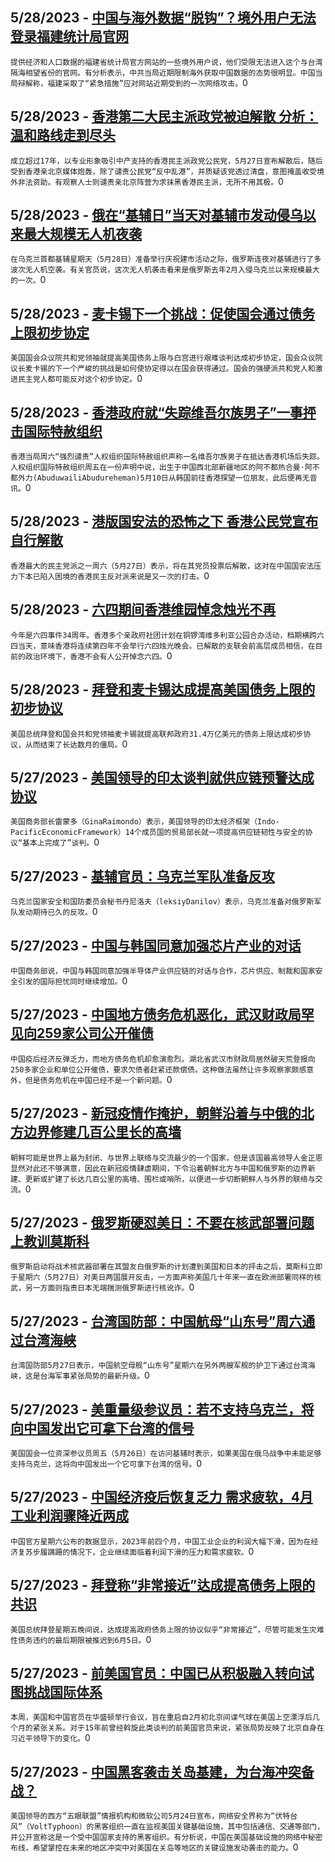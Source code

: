
  ## 5/28/2023 - [中国与海外数据“脱钩”？境外用户无法登录福建统计局官网](https://www.voachinese.com/a/offshore-access-to-website-of-fujin-curbed-20230528/7112754.html)
 ```提供经济和人口数据的福建省统计局官方网站的一些境外用户说，他们受限无法进入这个与台湾隔海相望省份的官网。有分析表示，中共当局近期限制海外获取中国数据的态势很明显。中国当局辩解称，福建采取了“紧急措施”应对网站近期受到的一次网络攻击。```0
  ## 5/28/2023 - [香港第二大民主派政党被迫解散 分析：温和路线走到尽头](https://www.voachinese.com/a/hong-kong-s-pro-democracy-civic-party-dissolved-under-pressure-20230528/7112687.html)
 ```成立超过17年，以专业形象吸引中产支持的香港民主派政党公民党，5月27日宣布解散后，随后受到香港亲北京媒体炮轰，除了谴责公民党“反中乱港”，并质疑该党透过清盘，意图掩盖收受境外非法资助。有观察人士则谴责亲北京阵营为求抹黑香港民主派，无所不用其极。```0
  ## 5/28/2023 - [俄在“基辅日”当天对基辅市发动侵乌以来最大规模无人机夜袭](https://www.voachinese.com/a/russia-unleashes-largest-drone-attack-on-kyiv-20230528/7112658.html)
 ```在乌克兰首都基辅星期天（5月28日）准备举行庆祝建市活动之际，俄罗斯连夜对基辅进行了多波次无人机空袭。有关官员说，这次无人机袭击看来是俄罗斯去年2月入侵乌克兰以来规模最大的一次。```0
  ## 5/28/2023 - [麦卡锡下一个挑战：促使国会通过债务上限初步协定](https://www.voachinese.com/a/mccarthy-next-challenge-sell-debt-ceiling-deal-in-congress-20230528/7112557.html)
 ```美国国会众议院共和党领袖就提高美国债务上限与白宫进行艰难谈判达成初步协定，国会众议院议长麦卡锡的下一个严峻的挑战是如何使协定得以在国会获得通过。国会的强硬派共和党人和激进民主党人都可能反对这个初步协定。```0
  ## 5/28/2023 - [香港政府就“失踪维吾尔族男子”一事抨击国际特赦组织](https://www.voachinese.com/a/hong-kong-blasts-rights-group-over-missing-uyghur-man-allegation-20230528/7112405.html)
 ```香港当局周六“强烈谴责”人权组织国际特赦组织声称一名维吾尔族男子在抵达香港机场后失踪。人权组织国际特赦组织周五在一份声明中说，出生于中国西北部新疆地区的阿不都热合曼·阿不都外力(AbuduwailiAbudureheman)5月10日从韩国前往香港探望一位朋友，此后便再无音讯。```0
  ## 5/28/2023 - [港版国安法的恐怖之下 香港公民党宣布自行解散](https://www.voachinese.com/a/major-hong-kong-democratic-party-disbands-amid-china-security-clampdown-20230526/7112412.html)
 ```香港最大的民主党派之一周六（5月27日）表示，将在其党员投票后解散，这对在中国国安法压力下本已陷入困境的香港民主反对派来说是又一次的打击。```0
  ## 5/28/2023 - [六四期间香港维园悼念烛光不再](https://www.voachinese.com/a/hong-kong-june-4th-vigil-likely-cancelled-for-fourth-year/7112402.html)
 ```今年是六四事件34周年。香港多个亲政府社团计划在铜锣湾维多利亚公园合办活动，档期横跨六四当天，意味香港将连续第四年不会举行六四烛光晚会。已解散的支联会前高层成员相信，在目前的政治环境下，香港不会有人公开悼念六四。```0
  ## 5/28/2023 - [拜登和麦卡锡达成提高美国债务上限的初步协议](https://www.voachinese.com/a/biden-mccarthy-have-tentative-us-debt-ceiling-deal-20230527/7112397.html)
 ```美国总统拜登和国会共和党领袖麦卡锡就提高联邦政府31.4万亿美元的债务上限达成初步协议，从而结束了长达数月的僵局。```0
  ## 5/27/2023 - [美国领导的印太谈判就供应链预警达成协议](https://www.voachinese.com/a/indo-pacific-reach-deal-on-supply-chain-20230527/7112064.html)
 ```美国商务部长雷蒙多（GinaRaimondo）表示，美国领导的印太经济框架（Indo-PacificEconomicFramework）14个成员国的贸易部长就一项提高供应链韧性与安全的协议“基本上完成了”谈判。```0
  ## 5/27/2023 - [基辅官员：乌克兰军队准备反攻](https://www.voachinese.com/a/ukraine-ready-for-counteroffensive-20230527/7112039.html)
 ```乌克兰国家安全和国防委员会秘书丹尼洛夫（leksiyDanilov）表示，乌克兰准备对俄罗斯军队发动期待已久的反攻。```0
  ## 5/27/2023 - [中国与韩国同意加强芯片产业的对话](https://www.voachinese.com/a/china-s-korea-talk-on-chips-20230527/7112015.html)
 ```中国商务部说，中国与韩国同意加强半导体产业供应链的对话与合作，芯片供应、制裁和国家安全引发的国际担忧同时继续增加。```0
  ## 5/27/2023 - [中国地方债务危机恶化，武汉财政局罕见向259家公司公开催债](https://www.voachinese.com/a/china-wuhan-finance-regulator-urges-hundreds-of-firms-to-repay-debt-local-media-report-20230527/7111957.html)
 ```中国疫后经济反弹乏力，而地方债务危机却愈演愈烈。湖北省武汉市财政局居然破天荒登报向250多家企业和单位公开催债，要求欠债者赶紧还款偿债。这种做法虽然让许多观察家颇感意外，但是债务危机在中国已经不是一个新问题。```0
  ## 5/27/2023 - [新冠疫情作掩护，朝鲜沿着与中俄的北方边界修建几百公里长的高墙](https://www.voachinese.com/a/north-korea-spent-the-pandemic-building-a-huge-border-wall-20230527/7111905.html)
 ```朝鲜可能是世界上最为封闭、与世界上联络与交流最少的一个国家，但是该国最高领导人金正恩显然对此还不够满意，因此在新冠疫情肆虐期间，下令沿着朝鲜北方与中国和俄罗斯的边界新建、更新或扩建了长达几百公里的高墙、围栏或哨所，以便进一步切断朝鲜人与外界的联络与交流。```0
  ## 5/27/2023 - [俄罗斯硬怼美日：不要在核武部署问题上教训莫斯科](https://www.voachinese.com/a/russia-tells-united-states-and-japan-not-to-lecture-moscow-on-nuclear-deployments-20230527/7111793.html)
 ```俄罗斯启动将战术核武器部署在其盟友白俄罗斯的计划遭到美国和日本的抨击之后，莫斯科立即于星期六（5月27日）对美日两国展开反击，一方面声称美国几十年来一直在欧洲部署同样的核武，另一方面则指责日本无端揣测俄罗斯进行核讹诈。```0
  ## 5/27/2023 - [台湾国防部：中国航母“山东号”周六通过台湾海峡](https://www.voachinese.com/a/taiwan-reports-chinese-aircraft-carrier-sailed-through-strait-20230527/7111690.html)
 ```台湾国防部5月27日表示，中国航空母舰“山东号”星期六在另外两艘军舰的护卫下通过台湾海峡，这是台海军事紧张局势的最新升级。```0
  ## 5/27/2023 - [美重量级参议员：若不支持乌克兰，将向中国发出它可拿下台湾的信号](https://www.voachinese.com/a/failure-to-back-ukraine-would-send-signal-to-china-about-taking-taiwan--us-senator/7111665.html)
 ```美国国会一位资深参议员周五（5月26日）在访问基辅时表示，如果美国在俄乌战争中未能足够支持乌克兰，这将向中国发出一个它可拿下台湾的信号。```0
  ## 5/27/2023 - [中国经济疫后恢复乏力 需求疲软，4月工业利润骤降近两成](https://www.voachinese.com/a/china-industrial-profits-tumble-18-in-april-as-demand-sputters-20230526/7111646.html)
 ```中国官方星期六公布的数据显示，2023年前四个月，中国工业企业的利润大幅下滑，因为在经济复苏步履蹒跚的情况下，企业继续面临着利润下滑的压力和需求疲软。```0
  ## 5/27/2023 - [拜登称“非常接近”达成提高债务上限的共识](https://www.voachinese.com/a/biden-says-deal-very-close-deadline-now-june-5-yellen-says-20230526/7111630.html)
 ```美国总统拜登星期五晚间说，达成提高政府债务上限的协议似乎“非常接近”，尽管可能发生灾难性债务违约的最后期限被推迟到6月5日。```0
  ## 5/27/2023 - [前美国官员：中国已从积极融入转向试图挑战国际体系](https://www.voachinese.com/a/bush-era-us-officials-discuss-how-china-has-changed-over-last-15-years-20230526/7111314.html)
 ```本周，美国和中国官员在华盛顿举行会议，旨在重启自2月初北京间谍气球在美国上空漂浮后几个月的紧张关系。对于15年前曾经斡旋此类谈判的前美国官员来说，紧张局势反映了北京自身在习近平领导下的变化。```0
  ## 5/27/2023 - [中国黑客袭击关岛基建，为台海冲突备战？](https://www.voachinese.com/a/us-china-volt-typhoon-cyberattack-20230526/7111578.html)
 ```美国领导的西方“五眼联盟”情报机构和微软公司5月24日宣布，网络安全界称为“伏特台风”（VoltTyphoon）的黑客组织一直在监视美国关键基础设施，其中包括通信、交通等部门，并公开宣称这是一个受中国国家支持的黑客组织。有分析说，中国在美国基础设施的网络中秘密布线，希望掌控在未来的地区冲突中对美国在关岛等地区的关键设施发动袭击的能力。```0